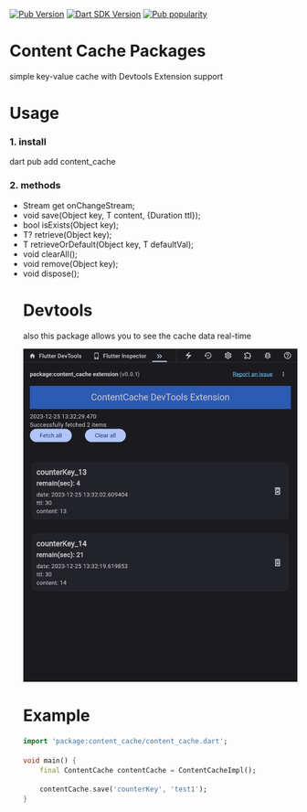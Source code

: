 [![Pub Version](https://badgen.net/pub/v/content_cache)](https://pub.dev/packages/content_cache/)
[![Dart SDK Version](https://badgen.net/pub/sdk-version/content_cache)](https://pub.dev/packages/content_cache/)
[![Pub popularity](https://badgen.net/pub/popularity/content_cache)](https://pub.dev/packages/content_cache/score)


# Content Cache Packages
simple key-value cache with Devtools Extension support

# Usage
### 1. install
dart pub add content_cache

### 2. methods
* Stream<Object> get onChangeStream;
* void save<T>(Object key, T content, {Duration ttl});
* bool isExists(Object key);
* T? retrieve<T>(Object key);
* T retrieveOrDefault<T>(Object key, T defaultVal);
* void clearAll();
* void remove(Object key);
* void dispose();


# Devtools
also this package allows you to see the cache data real-time

![Screenshot](images/devtools_1.png)


# Example

```dart
import 'package:content_cache/content_cache.dart';

void main() {
    final ContentCache contentCache = ContentCacheImpl();

    contentCache.save('counterKey', 'test1');
}
```